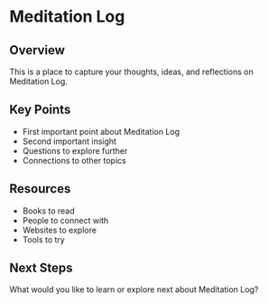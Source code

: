 # Meditation Log

## Overview

This is a place to capture your thoughts, ideas, and reflections on Meditation Log.

## Key Points

- First important point about Meditation Log
- Second important insight
- Questions to explore further
- Connections to other topics

## Resources

- Books to read
- People to connect with
- Websites to explore
- Tools to try

## Next Steps

What would you like to learn or explore next about Meditation Log?